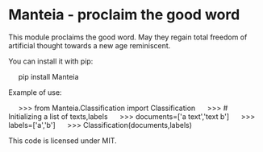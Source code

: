 Manteia - proclaim the good word
================================================================

This module proclaims the good word. May they
regain total freedom of artificial thought towards a new age
reminiscent.

You can install it with pip:

     pip install Manteia

Example of use:

     >>> from Manteia.Classification import Classification
     >>> # Initializing a list of texts,labels
     >>> documents=['a text','text b']
     >>> labels=['a','b']
     >>> Classification(documents,labels)

This code is licensed under MIT.
